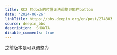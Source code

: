 ```yaml
---
title: RC2 的dock的位置无法调整只能在bottom
date: '2024-06-26'
linkTitle: https://bbs.deepin.org/en/post/274303
source: deepin_bbs
description:  SHOWTA 
disable_comments: true
---
```

之前版本是可以调整为
